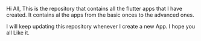 Hi All, This is the repository that contains all the flutter apps that I have created. It contains al the apps from the basic onces to the advanced ones.

I will keep updating this repository whenever I create a new App.
I hope you all Like it.